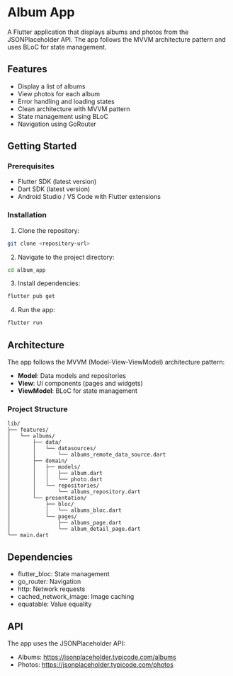 # Album App

A Flutter application that displays albums and photos from the JSONPlaceholder API. The app follows the MVVM architecture pattern and uses BLoC for state management.

## Features

- Display a list of albums
- View photos for each album
- Error handling and loading states
- Clean architecture with MVVM pattern
- State management using BLoC
- Navigation using GoRouter

## Getting Started

### Prerequisites

- Flutter SDK (latest version)
- Dart SDK (latest version)
- Android Studio / VS Code with Flutter extensions

### Installation

1. Clone the repository:

```bash
git clone <repository-url>
```

2. Navigate to the project directory:

```bash
cd album_app
```

3. Install dependencies:

```bash
flutter pub get
```

4. Run the app:

```bash
flutter run
```

## Architecture

The app follows the MVVM (Model-View-ViewModel) architecture pattern:

- **Model**: Data models and repositories
- **View**: UI components (pages and widgets)
- **ViewModel**: BLoC for state management

### Project Structure

```
lib/
├── features/
│   └── albums/
│       ├── data/
│       │   └── datasources/
│       │       └── albums_remote_data_source.dart
│       ├── domain/
│       │   ├── models/
│       │   │   ├── album.dart
│       │   │   └── photo.dart
│       │   └── repositories/
│       │       └── albums_repository.dart
│       └── presentation/
│           ├── bloc/
│           │   └── albums_bloc.dart
│           └── pages/
│               ├── albums_page.dart
│               └── album_detail_page.dart
└── main.dart
```

## Dependencies

- flutter_bloc: State management
- go_router: Navigation
- http: Network requests
- cached_network_image: Image caching
- equatable: Value equality

## API

The app uses the JSONPlaceholder API:

- Albums: https://jsonplaceholder.typicode.com/albums
- Photos: https://jsonplaceholder.typicode.com/photos
